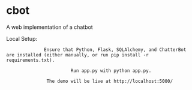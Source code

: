# cbot
A web implementation of a chatbot

Local Setup:
                  
                  
                  Ensure that Python, Flask, SQLAlchemy, and ChatterBot are installed (either manually, or run pip install -r requirements.txt).
                            
                            Run app.py with python app.py.
                
                   The demo will be live at http://localhost:5000/
